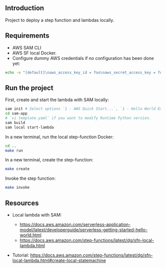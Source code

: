 ## Introduction

Project to deploy a step function and lambdas locally.

## Requirements

- AWS SAM CLI
- AWS SF local Docker.
- Configure dummy AWS credentials if no configuration has been done yet:

```bash
echo -e "[default]\naws_access_key_id = foo\naws_secret_access_key = foo" > ~/.aws/credentials
```

## Run the project

First, create and start the lambda with SAM locally:

```bash
sam init # Select options `1 - AWS Quick Start...`, `1 - Hello World Example`, answer yes to the question `Use the most popular runtime ... (Python and zip)` and default answer for the rest of questions.
cd sam-app
# `vi template.yaml` if you want to modify Runtime Python version.
sam build
sam local start-lambda
```

In a new terminal, run the local step-function Docker:

```bash
cd ..
make run
```

In a new terminal, create the step-function:

```bash
make create
```

Invoke the step function:

```bash
make invoke 
```

## Resources

- Local lambda with SAM:
    - <https://docs.aws.amazon.com/serverless-application-model/latest/developerguide/serverless-getting-started-hello-world.html>
    - <https://docs.aws.amazon.com/step-functions/latest/dg/sfn-local-lambda.html>

- Tutorial: <https://docs.aws.amazon.com/step-functions/latest/dg/sfn-local-lambda.html#create-local-statemachine>
